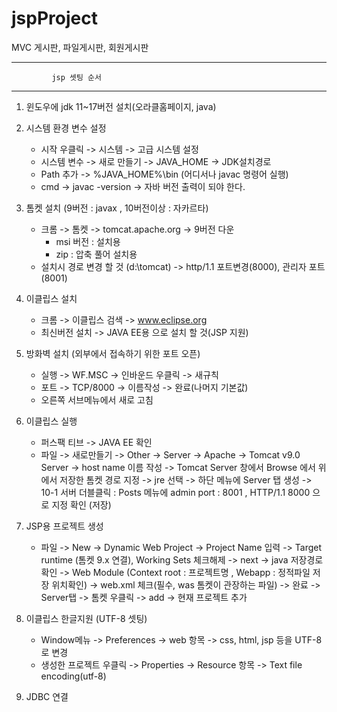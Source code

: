 # jspProject
MVC 게시판, 파일게시판, 회원게시판

----------------------------------------
             jsp 셋팅 순서
----------------------------------------
1. 윈도우에 jdk 11~17버전 설치(오라클홈페이지, java)
2. 시스템 환경 변수 설정
   - 시작 우클릭 -> 시스템 -> 고급 시스템 설정
   - 시스템 변수 -> 새로 만들기 -> JAVA_HOME -> JDK설치경로
   - Path 추가 -> %JAVA_HOME%\bin (어디서나 javac 명령어 실행)
   - cmd -> javac -version -> 자바 버전 출력이 되야 한다.

3. 톰켓 설치 (9버전 : javax , 10버전이상 : 자카르타)
   - 크롬 -> 톰켓 -> tomcat.apache.org -> 9버전 다운
     - msi 버전 : 설치용
     - zip : 압축 풀어 설치용
   - 설치시 경로 변경 할 것 (d:\tomcat)
     -> http/1.1 포트변경(8000), 관리자 포트(8001)

4. 이클립스 설치 
   - 크롬 -> 이클립스 검색 -> www.eclipse.org
   - 최신버전 설치 -> JAVA EE용 으로 설치 할 것(JSP 지원)

5. 방화벽 설치 (외부에서 접속하기 위한 포트 오픈)
   - 실행 -> WF.MSC -> 인바운드 우클릭 -> 새규칙
   - 포트 -> TCP/8000 -> 이름작성 -> 완료(나머지 기본값)
   - 오른쪽 서브메뉴에서 새로 고침

6. 이클립스 실행 
   - 퍼스팩 티브 -> JAVA EE 확인
   - 파일 -> 새로만들기 -> Other -> Server -> Apache 
   -> Tomcat v9.0 Server -> host name 이름 작성
   -> Tomcat Server 창에서 Browse 에서 위에서 저장한 톰켓 경로 지정
   -> jre 선택
   -> 하단 메뉴에 Server 탭 생성 -> 10-1 서버 더블클릭 
      : Posts 메뉴에 admin port : 8001 , HTTP/1.1 8000 으로 지정 확인 (저장)

7. JSP용 프로젝트 생성
   - 파일 -> New -> Dynamic Web Project  -> Project Name 입력 
   -> Target runtime (톰켓 9.x 연결), Working Sets 체크해제 -> next -> java 저장경로확인
   -> Web Module (Context root : 프로젝트명 ,  Webapp : 정적파일 저장 위치확인)
   -> web.xml 체크(필수, was 톰켓이 관장하는 파일) -> 완료
   -> Server탭 -> 톰켓 우클릭 -> add -> 현재 프로젝트 추가

8. 이클립스 한글지원 (UTF-8 셋팅)
   - Window메뉴 -> Preferences -> web 항목 -> css, html, jsp 등을 UTF-8로 변경
   - 생성한 프로젝트 우클릭 -> Properties -> Resource 항목 -> Text file encoding(utf-8)

9. JDBC 연결



